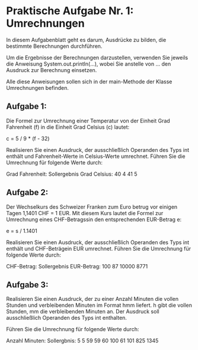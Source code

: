 # Praktische Aufgabe Nr. 1: Umrechnungen

In diesem Aufgabenblatt geht es darum, Ausdrücke zu bilden, die bestimmte Berechnungen durchführen.

Um die Ergebnisse der Berechnungen darzustellen, verwenden Sie jeweils die Anweisung System.out.println(...),
wobei Sie anstelle von ... den Ausdruck zur Berechnung einsetzen.

Alle diese Anweisungen sollen sich in der main-Methode der Klasse Umrechnungen befinden.


## Aufgabe 1:
Die Formel zur Umrechnung einer Temperatur von der Einheit Grad Fahrenheit (f) in die Einheit Grad Celsius (c) lautet:

c = 5 / 9 * (f - 32)

Realisieren Sie einen Ausdruck, der ausschließlich Operanden des Typs int enthält und Fahrenheit-Werte
in Celsius-Werte umrechnet. Führen Sie die Umrechnung für folgende Werte durch:

Grad Fahrenheit:	Sollergebnis Grad Celsius:
40			4
41			5


## Aufgabe 2:
Der Wechselkurs des Schweizer Franken zum Euro betrug vor einigen Tagen 1,1401 CHF = 1 EUR.
Mit diesem Kurs lautet die Formel zur Umrechnung eines CHF-Betragssin den entsprechenden EUR-Betrag e:

e = s / 1.1401

Realisieren Sie einen Ausdruck, der ausschließlich Operanden des Typs int enthält und CHF-Beträgein EUR umrechnet.
Führen Sie die Umrechnung für folgende Werte durch:

CHF-Betrag:	Sollergebnis EUR-Betrag:
100		87
10000		8771


## Aufgabe 3:
Realisieren Sie einen Ausdruck, der zu einer Anzahl Minuten die vollen Stunden und verbleibenden Minuten im
Format hmm liefert. h gibt die vollen Stunden, mm die verbleibenden Minuten an.
Der Ausdruck soll ausschließlich Operanden des Typs int enthalten.

Führen Sie die Umrechnung für folgende Werte durch:

Anzahl Minuten:		Sollergbnis:
5			5
59			59
60			100
61			101
825			1345
